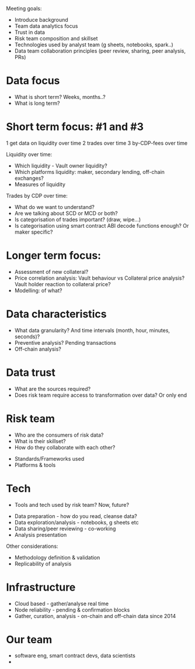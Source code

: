 Meeting goals: 

- Introduce background
- Team data analytics focus
- Trust in data
- Risk team composition and skillset
- Technologies used by analyst team (g sheets, notebooks, spark..)
- Data team collaboration principles (peer review, sharing, peer analysis, PRs)

# Data focus
- What is short term? Weeks, months..?
- What is long term? 

# Short term focus: #1 and #3 
  1 get data on liquidity over time 
  2 trades over time 
  3 by-CDP-fees over time
  
  Liquidity over time: 
  - Which liquidity - Vault owner liquidity? 
  - Which platforms liquidity: maker, secondary lending, off-chain exchanges? 
  - Measures of liquidity
  
  Trades by CDP over time: 
  - What do we want to understand? 
  - Are we talking about SCD or MCD or both? 
  - Is categorisation of trades important? (draw, wipe...) 
  - Is categorisation using smart contract ABI decode functions enough? Or maker specific?   
  
 # Longer term focus: 
  - Assessment of new collateral? 
  - Price correlation analysis: Vault behaviour vs Collateral price analysis? Vault holder reaction to collateral price?
  - Modelling: of what? 

 # Data characteristics
 - What data granularity? And time intervals (month, hour, minutes, seconds)? 
 - Preventive analysis? Pending transactions 
 - Off-chain analysis?
 
 # Data trust 
 - What are the sources required? 
 - Does risk team require access to transformation over data? Or only end
 
 
 # Risk team 
 - Who are the consumers of risk data?
 - What is their skillset? 
 - How do they collaborate with each other? 
  + Standards/Frameworks used
  + Platforms & tools
 
 # Tech 
 - Tools and tech used by risk team? Now, future? 
  + Data preparation - how do you read, cleanse data?
  + Data exploration/analysis - notebooks, g sheets etc
  + Data sharing/peer reviewing - co-working
  + Analysis presentation

Other considerations: 
  + Methodology definition & validation
  + Replicability of analysis
  
  # Infrastructure
  - Cloud based - gather/analyse real time
  - Node reliability - pending & confirmation blocks
  - Gather, curation, analysis - on-chain and off-chain data since 2014
 
 # Our team
 - software eng, smart contract devs, data scientists
  - 

  
  
  


  
  
  
  
  
 
